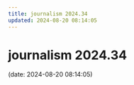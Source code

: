 ```yaml
---
title: journalism 2024.34
updated: 2024-08-20 08:14:05
---
```


# journalism 2024.34

(date: 2024-08-20 08:14:05)

